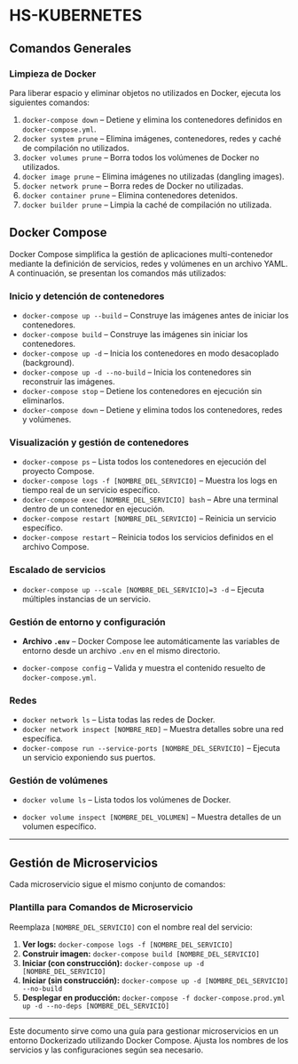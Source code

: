 # HS-KUBERNETES

## Comandos Generales

### Limpieza de Docker
Para liberar espacio y eliminar objetos no utilizados en Docker, ejecuta los siguientes comandos:
1. `docker-compose down` – Detiene y elimina los contenedores definidos en `docker-compose.yml`.
2. `docker system prune` – Elimina imágenes, contenedores, redes y caché de compilación no utilizados.
3. `docker volumes prune` – Borra todos los volúmenes de Docker no utilizados.
4. `docker image prune` – Elimina imágenes no utilizadas (dangling images).
5. `docker network prune` – Borra redes de Docker no utilizadas.
6. `docker container prune` – Elimina contenedores detenidos.
7. `docker builder prune` – Limpia la caché de compilación no utilizada.

## Docker Compose

Docker Compose simplifica la gestión de aplicaciones multi-contenedor mediante la definición de servicios, redes y volúmenes en un archivo YAML. A continuación, se presentan los comandos más utilizados:

### Inicio y detención de contenedores
- `docker-compose up --build` – Construye las imágenes antes de iniciar los contenedores.
- `docker-compose build` – Construye las imágenes sin iniciar los contenedores.
- `docker-compose up -d` – Inicia los contenedores en modo desacoplado (background).
- `docker-compose up -d --no-build` – Inicia los contenedores sin reconstruir las imágenes.
- `docker-compose stop` – Detiene los contenedores en ejecución sin eliminarlos.
- `docker-compose down` – Detiene y elimina todos los contenedores, redes y volúmenes.

### Visualización y gestión de contenedores
- `docker-compose ps` – Lista todos los contenedores en ejecución del proyecto Compose.
- `docker-compose logs -f [NOMBRE_DEL_SERVICIO]` – Muestra los logs en tiempo real de un servicio específico.
- `docker-compose exec [NOMBRE_DEL_SERVICIO] bash` – Abre una terminal dentro de un contenedor en ejecución.
- `docker-compose restart [NOMBRE_DEL_SERVICIO]` – Reinicia un servicio específico.
- `docker-compose restart` – Reinicia todos los servicios definidos en el archivo Compose.

### Escalado de servicios
- `docker-compose up --scale [NOMBRE_DEL_SERVICIO]=3 -d` – Ejecuta múltiples instancias de un servicio.

### Gestión de entorno y configuración
- **Archivo `.env`** – Docker Compose lee automáticamente las variables de entorno desde un archivo `.env` en el mismo directorio.

- `docker-compose config` – Valida y muestra el contenido resuelto de `docker-compose.yml`.

### Redes
- `docker network ls` – Lista todas las redes de Docker.
- `docker network inspect [NOMBRE_RED]` – Muestra detalles sobre una red específica.
- `docker-compose run --service-ports [NOMBRE_DEL_SERVICIO]` – Ejecuta un servicio exponiendo sus puertos.

### Gestión de volúmenes
- `docker volume ls` – Lista todos los volúmenes de Docker.

- `docker volume inspect [NOMBRE_DEL_VOLUMEN]` – Muestra detalles de un volumen específico.

---

## Gestión de Microservicios

Cada microservicio sigue el mismo conjunto de comandos:

### Plantilla para Comandos de Microservicio
Reemplaza `[NOMBRE_DEL_SERVICIO]` con el nombre real del servicio:

1. **Ver logs:** `docker-compose logs -f [NOMBRE_DEL_SERVICIO]`
2. **Construir imagen:** `docker-compose build [NOMBRE_DEL_SERVICIO]`
3. **Iniciar (con construcción):** `docker-compose up -d [NOMBRE_DEL_SERVICIO]`
4. **Iniciar (sin construcción):** `docker-compose up -d [NOMBRE_DEL_SERVICIO] --no-build`
5. **Desplegar en producción:** `docker-compose -f docker-compose.prod.yml up -d --no-deps [NOMBRE_DEL_SERVICIO]`

---

Este documento sirve como una guía para gestionar microservicios en un entorno Dockerizado utilizando Docker Compose. Ajusta los nombres de los servicios y las configuraciones según sea necesario.
